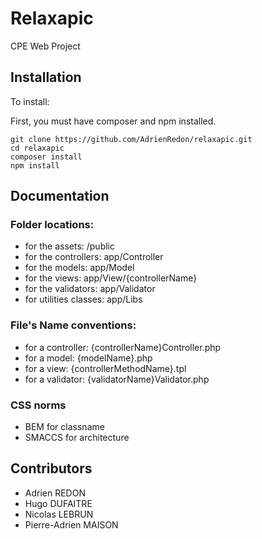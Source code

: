# Relaxapic
CPE Web Project

## Installation

To install:

First, you must have composer and npm installed.

```shell
git clone https://github.com/AdrienRedon/relaxapic.git
cd relaxapic
composer install
npm install
```

## Documentation

### Folder locations:
- for the assets: /public
- for the controllers: app/Controller
- for the models: app/Model
- for the views: app/View/{controllerName}
- for the validators: app/Validator
- for utilities classes: app/Libs

### File's Name conventions:
- for a controller: {controllerName}Controller.php
- for a model: {modelName}.php
- for a view: {controllerMethodName}.tpl
- for a validator: {validatorName}Validator.php

### CSS norms
- BEM for classname
- SMACCS for architecture

## Contributors

- Adrien REDON
- Hugo DUFAITRE
- Nicolas LEBRUN
- Pierre-Adrien MAISON 
